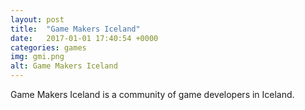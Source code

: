 ```yaml
---
layout: post
title:  "Game Makers Iceland"
date:   2017-01-01 17:40:54 +0000
categories: games
img: gmi.png
alt: Game Makers Iceland
---
```


Game Makers Iceland is a community of game developers in Iceland.